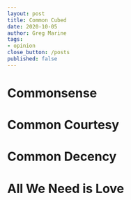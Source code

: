 ```yaml
---
layout: post
title: Common Cubed
date: 2020-10-05
author: Greg Marine
tags: 
- opinion
close_button: /posts
published: false
---
```




<!--more-->

# Commonsense

# Common Courtesy

# Common Decency

# All We Need is Love
